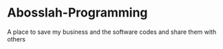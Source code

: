 # Abosslah-Programming
A place to save my business and the software codes and share them with others
